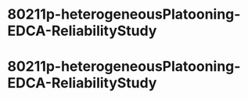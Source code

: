 # 80211p-heterogeneousPlatooning-EDCA-ReliabilityStudy
# 80211p-heterogeneousPlatooning-EDCA-ReliabilityStudy
